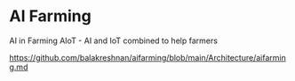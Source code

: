 # AI Farming
AI in Farming AIoT - AI and IoT combined to help farmers

https://github.com/balakreshnan/aifarming/blob/main/Architecture/aifarming.md